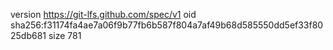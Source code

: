 version https://git-lfs.github.com/spec/v1
oid sha256:f31174fa4ae7a06f9b77fb6b587f804a7af49b68d585550dd5ef33f8025db681
size 781

